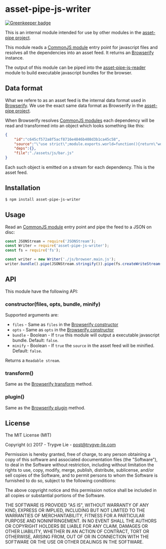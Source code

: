 # asset-pipe-js-writer

[![Greenkeeper badge](https://badges.greenkeeper.io/asset-pipe/asset-pipe-js-writer.svg)](https://greenkeeper.io/)

This is an internal module intended for use by other modules in the [asset-pipe project][asset-pipe].

This module reads a [CommonJS module][commonjs] entry point for javascript files and
resolves all the dependencies into an asset feed. It returns an [Browserify][browserify]
instance.

The output of this module can be piped into the [asset-pipe-js-reader][asset-pipe-js-reader] module
to build executable javascript bundles for the browser.



## Data format

What we refere to as an asset feed is the internal data format used in [Browserify][browserify]. We
use the exact same data format as Browserify in the [asset-pipe project][asset-pipe].

When Browserify resolves [CommonJS modules][commonjs] each dependency will be read and transformed
into an object which looks something like this:

```json
{
    "id":"c645cf572a8f5acf8716e4846b408d3b1ca45c58",
    "source":"\"use strict\";module.exports.world=function(){return\"world\"};",
    "deps":{},
    "file":"./assets/js/bar.js"
}
```

Each such object is emitted on a stream for each dependency. This is the asset feed.



## Installation

```bash
$ npm install asset-pipe-js-writer
```



## Usage

Read an [CommonJS module][commonjs] entry point and pipe the feed to a JSON on disc:

```js
const JSONStream = require('JSONStream');
const Writer = require('asset-pipe-js-writer');
const fs = require('fs');

const writer = new Writer('./js/browser.main.js');
writer.bundle().pipe(JSONStream.stringify()).pipe(fs.createWriteStream('./feed/a.json'));
```



## API

This module have the following API:

### constructor(files, opts, bundle, minify)

Supported arguments are:

 * `files` - Same as `files` in the [Browserify constructor][browserify-opts]
 * `opts` - Same as `opts` in the [Browserify constructor][browserify-opts]
 * `bundle` - Boolean - If `true` this module will output a executable javascript bundle. Default: `false`.
 * `minify` - Boolean - If `true` the `source` in the asset feed will be minified. Default: `false`.

Returns a `Readable stream`.

### transform()

Same as the [Browserify transform][browserify-transform] method.

### plugin()

Same as the [Browserify plugin][browserify-plugin] method.



## License

The MIT License (MIT)

Copyright (c) 2017 - Trygve Lie - post@trygve-lie.com

Permission is hereby granted, free of charge, to any person obtaining a copy
of this software and associated documentation files (the "Software"), to deal
in the Software without restriction, including without limitation the rights
to use, copy, modify, merge, publish, distribute, sublicense, and/or sell
copies of the Software, and to permit persons to whom the Software is
furnished to do so, subject to the following conditions:

The above copyright notice and this permission notice shall be included in
all copies or substantial portions of the Software.

THE SOFTWARE IS PROVIDED "AS IS", WITHOUT WARRANTY OF ANY KIND, EXPRESS OR
IMPLIED, INCLUDING BUT NOT LIMITED TO THE WARRANTIES OF MERCHANTABILITY,
FITNESS FOR A PARTICULAR PURPOSE AND NONINFRINGEMENT. IN NO EVENT SHALL THE
AUTHORS OR COPYRIGHT HOLDERS BE LIABLE FOR ANY CLAIM, DAMAGES OR OTHER
LIABILITY, WHETHER IN AN ACTION OF CONTRACT, TORT OR OTHERWISE, ARISING FROM,
OUT OF OR IN CONNECTION WITH THE SOFTWARE OR THE USE OR OTHER DEALINGS IN
THE SOFTWARE.



[commonjs]: https://nodejs.org/docs/latest/api/modules.html
[asset-pipe]: https://github.com/asset-pipe
[browserify]: https://github.com/substack/node-browserify
[browserify-opts]: https://github.com/substack/node-browserify#browserifyfiles--opts
[browserify-plugin]: https://github.com/substack/node-browserify#bpluginplugin-opts
[browserify-transform]: https://github.com/substack/node-browserify#btransformtr-opts
[asset-pipe-js-reader]: https://github.com/asset-pipe/asset-pipe-js-reader

